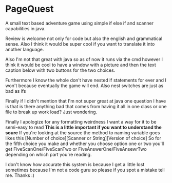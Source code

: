 # PageQuest
A small text based adventure game using simple if else if and scanner capabilities in java.

Review is welcome not only for code but also the english and grammatical sense. Also I think it would be super cool if you want to translate it into another language.

Also I'm not that great with java so as of now it runs via the cmd however I think it would be cool to have a window with a picture and then the text caption below with two buttons for the two choices. 

Furthermore I know the whole don't have nested if statements for ever and I won't because eventually the game will end.
Also nest switches are just as bad as ifs

Finally if I didn't mention that I'm not super great at java one question I have is that is there anything bad that comes from having it all in one class or one file to break up work load? Just wondering.

Finally I apologize for any formatting weirdness I want a way for it to be semi-easy to read
**This is a little important if you want to understand the soure**
If you're looking at the source the method to naming variable goes likes this
[Number of choice][Scanner or String][Version of choice]
So for the fifth choice you make and whether you choose option one or two you'll get FiveScanOne/FiveScanTwo or FiveAnswerOne/FiveAnsewrTwo depending on which part you're reading.

I don't know how accurate this system is because I get a little lost sometimes because I'm not a code guru so please if you spot a mistake tell me. Thanks :)
